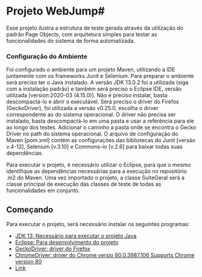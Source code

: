 # Projeto WebJump#

Esse projeto ilustra a estrutura de teste gerada através da utilização do padrão Page Objects, com arquitetura simples para testar as funcionalidades do sistema de forma automatizada.

### Configuração do Ambiente ###

Foi configurado o ambiente para um projeto Maven, utilizando a IDE juntamente com os frameworks Junit e Selenium.
Para preparar o ambiente será preciso ter o Java instalado.
A versão JDK 13.0.2 foi a utilizada (siga com a instalação padrão) e também será preciso o Eclipse IDE, versão utilizada [version:2020-03 (4.15.0)].
Não é preciso instalar, basta descompactá-lo e abrir o executável.
Será preciso o driver do Firefox (GeckoDriver), foi utilizada a versão v0.25.0, escolha o driver correspondente ao do sistema operacional.
O driver não precisa ser instalado, basta descompactá-lo em uma pasta e usar a referência para ele ao longo dos testes.
Adicionar o caminho a pasta onde se encontra o Gecko Driver no path do sistema operacional.
O arquivo de configuração do Maven [pom.xml] contém as configurações das bibliotecas do Junit [versão v.4-12], Selenium [v.3.10] e Commons-io [v.2.6] para baixar todas suas dependências.

Para executar o projeto, é necessário utilizar o Eclipse, para que o mesmo identifique as dependências necessárias para a execução no repositório .m2 do Maven. Uma vez importado o projeto, a classe SuiteGeral será a classe principal de execução das classes de teste de todas as funcionalidades em conjunto.

## Começando

Para executar o projeto, será necessário instalar os seguintes programas:

- [JDK 13: Necessário para executar o projeto Java](https://www.oracle.com/java/technologies/javase-jdk13-downloads.html)
- [Eclipse: Para desenvolvimento do projeto](https://www.eclipse.org/downloads/packages/release/2020-03/r/eclipse-ide-java-developers)
- [GeckoDriver: driver do Firefox](https://github.com/mozilla/geckodriver/releases/tag/v0.25.0)
- [ChromeDriver: driver do Chrome versio 80.0.3987.106 Supports Chrome version 80](https://chromedriver.storage.googleapis.com/index.html?path=80.0.3987.106/)
- [Link](https://www.linkedin.com/in/gabriel-primo-369616231/)

